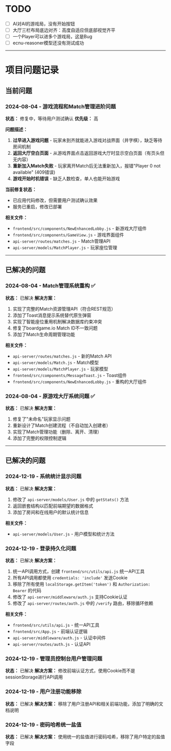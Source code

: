 # TODO

- [ ] AI对AI的游戏局，没有开始按钮
- [ ] 大厅三栏布局底边对齐：高度自适应但底部视觉齐平
- [ ] 一个Player可以进多个游戏局，这是Bug
- [ ] ecnu-reasoner模型还没有测试成功

---

# 项目问题记录

## 当前问题

### 2024-08-04 - 游戏流程和Match管理进阶问题
**状态：** 修复中，等待用户测试确认
**优先级：** 高

**问题描述：**
1. **过早进入游戏问题** - 玩家未到齐就能进入游戏对战界面（井字棋），缺乏等待房间机制
2. **返回大厅空白页面** - 从游戏界面点击返回游戏大厅时显示空白页面（有页头但无内容）
3. **重新加入Match失败** - 玩家离开Match后无法重新加入，报错"Player 0 not available" (409错误)
4. **游戏开始时机错误** - 缺乏人数检查，单人也能开始游戏

**当前修复状态：**
- 已应用代码修改，但需要用户测试确认效果
- 服务已重启，修改已部署

**相关文件：**
- `frontend/src/components/NewEnhancedLobby.js` - 新游戏大厅组件
- `frontend/src/components/GameView.js` - 游戏界面组件
- `api-server/routes/matches.js` - Match管理API
- `api-server/models/MatchPlayer.js` - 玩家座位管理

---

## 已解决的问题

### 2024-08-04 - Match管理系统重构 ✅
**状态：** 已解决
**解决方案：** 
1. 实现了完整的Match资源管理API（符合REST规范）
2. 添加了Toast消息提示系统替代原生弹窗
3. 实现了智能座位重用机制解决数据库约束冲突
4. 修复了boardgame.io Match ID不一致问题
5. 添加了Match生命周期管理功能

**相关文件：**
- `api-server/routes/matches.js` - 新的Match API
- `api-server/models/Match.js` - Match模型
- `api-server/models/MatchPlayer.js` - 玩家模型
- `frontend/src/components/MessageToast.js` - Toast组件
- `frontend/src/components/NewEnhancedLobby.js` - 重构的大厅组件

### 2024-08-04 - 原游戏大厅系统问题 ✅
**状态：** 已解决
**解决方案：** 
1. 修复了"未命名"玩家显示问题
2. 重新设计了Match创建流程（不自动加入创建者）
3. 实现了Match管理功能（删除、离开、清理）
4. 添加了完整的权限控制逻辑

---

## 已解决的问题

### 2024-12-19 - 系统统计显示问题
**状态：** 已解决
**解决方案：** 
1. 修改了 `api-server/models/User.js` 中的 `getStats()` 方法
2. 返回嵌套结构以匹配前端期望的数据格式
3. 添加了房间和在线用户的默认统计信息

**相关文件：**
- `api-server/models/User.js` - 用户模型和统计方法

### 2024-12-19 - 登录持久化问题
**状态：** 已解决
**解决方案：** 
1. 统一API调用方式，创建 `frontend/src/utils/api.js` 统一API工具
2. 所有API调用都使用 `credentials: 'include'` 发送Cookie
3. 移除了所有使用 `localStorage.getItem('token')` 和 `Authorization: Bearer` 的代码
4. 修改了 `api-server/middleware/auth.js` 支持Cookie认证
5. 修改了 `api-server/routes/auth.js` 中的 `/verify` 路由，移除循环依赖

**相关文件：**
- `frontend/src/utils/api.js` - 统一API工具
- `frontend/src/App.js` - 前端认证逻辑
- `api-server/middleware/auth.js` - 认证中间件
- `api-server/routes/auth.js` - 认证API

### 2024-12-19 - 管理员控制台用户管理问题
**状态：** 已解决
**解决方案：** 修改前端认证方式，使用Cookie而不是sessionStorage进行API调用

### 2024-12-19 - 用户注册功能移除
**状态：** 已解决
**解决方案：** 移除了用户注册API和相关前端功能，添加了明确的文档说明

### 2024-12-19 - 密码哈希统一盐值
**状态：** 已解决
**解决方案：** 使用统一的盐值进行密码哈希，移除了用户特定的盐值字段 